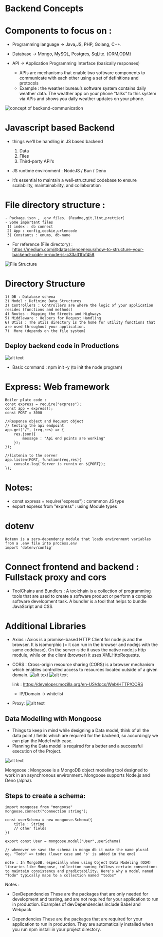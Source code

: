 # Backend Concepts

# Components to focus on : 
- Programming language -> Java,JS, PHP, Golang, C++.
- Database -> Mongo, MySQL, Postgres, SqLite. {ORM,ODM} 

- API -> Application Programming Interface  (basically responses)
    - APIs are mechanisms that enable two software components to communicate with each other using a set of definitions and protocols
    - Example : the weather bureau’s software system contains daily weather data. The weather app on your phone “talks” to this system via APIs and shows you daily weather updates on your phone.

![concept of backend-communication](image.png)

# Javascript based Backend
- things we'll be handling in JS based backend
    1) Data
    2) Files
    3) Third-party API's

- JS runtime environment : NodeJS / Bun / Deno
- it’s essential to maintain a well-structured codebase to ensure scalability, maintainability, and collaboration

# File directory structure :
    - Package.json , .env files, (Readme,git,lint,prettier)
    - Some important files
     1) index : db connect
     2) App : config,cookie,urlencode
     3) Constants : enums, db-name

- For reference (File directory) : https://medium.com/@datasciencenexus/how-to-structure-your-backend-code-in-node-js-c33a31fbf458

![File Structure](image-1.png)

# Directory Structure
    1) DB : Database schema 
    2) Model : Defining Data Structures
    3) Controllers : Controllers are where the logic of your application resides (functions and methods) 
    4) Routes : Mapping the Streets and Highways
    5) Middleware : Helpers for Request Handling
    6) Utils : The utils directory is the home for utility functions that are used throughout your application. 
    7)  More (depends on the file system)



## Deploy backend code in Productions

![alt text](image-2.png)

 * Basic command : npm init -y (to init the node program)

 # Express:  Web framework
    Boiler plate code : 
    const express = require("express");
    const app = express();
    const PORT = 3000

    //Response object and Request object
    // testing the api endpoint 
    app.get("/", (req,res) => {
        res.json({
            message : "Api end points are working"
        });
    });

    //listenin to the server
    app.listen(PORT, function(req,res){
        console.log(`Server is runnin on ${PORT});
    });

# Notes: 
 - const express = require("express") : commmon JS type
 - export express from "express" : using Module types

# dotenv
    Dotenv is a zero-dependency module that loads environment variables from a .env file into process.env
    import 'dotenv/config'

# Connect frontend and backend : Fullstack proxy and cors

 - ToolChains and Bundlers : 
        A toolchain is a collection of programming tools that are used to create a software product or perform a complex software development task. A bundler is a tool that helps to bundle JavaScript and CSS.
    
# Additional Libraries
 - Axios : Axios is a promise-based HTTP Client for node.js and the browser.
  It is isomorphic (= it can run in the browser and nodejs with the same codebase).
   On the server-side it uses the native node.js http module, while on the client (browser) it uses XMLHttpRequests.

- CORS : 
    Cross-origin resource sharing (CORS) is a browser mechanism which enables controlled access to resources located outside of a given domain.
    ![alt text](image-3.png)
    ![alt text](image-4.png)

    link : https://developer.mozilla.org/en-US/docs/Web/HTTP/CORS
    
    - IP/Domain -> whitelist

- Proxy:
    ![alt text](image-5.png)



## Data Modelling with Mongoose

- Things to keep in mind while designing a Data model, think of all the data point / fields which are required for the backend, so accordingly we can plan the Model with ease.
- Planning the Data model is required for a better and a successful execution of the Project.

![alt text](image-6.png)

Mongoose : Mongoose is a MongoDB object modeling tool designed to work in an asynchronous environment. 
Mongoose supports Node.js and Deno (alpha).

##  Steps to create a schema:
    import mongoose from "mongoose"
    mongoose.connect("connection string");

    const userSchema = new mongoose.Schema({
        title : String
        // other fields
    })

    export const User = mongoose.model("User",userSchema)

    // whenever we save the schema in mongo db it make the name plural
    eg. "Todo" => todos (lower case and 's' is added in the end)
    
    note : In MongoDB, especially when using Object Data Modeling (ODM) libraries like Mongoose, collection naming follows certain conventions to maintain consistency and predictability. Here's why a model named "Todo" typically maps to a collection named "todos"

Notes : 
- DevDependencies
    These are the packages that are only needed for development and testing, and are not required for your application to run in production. Examples of devDependencies include Babel and Webpack. 
    
- Dependencies
    These are the packages that are required for your application to run in production. They are automatically installed when you run npm install in your project directory. 
    

    

